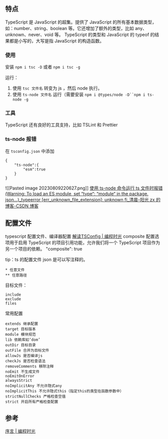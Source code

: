 ## 特点
TypeScript 是 JavaScript 的超集。提供了 JavaScript 的所有基本数据类型，如：number、string、boolean 等。它还增加了额外的类型，比如 any、unknown、never、void 等。
TypeScript 的类型和 JavaScript 的 typeof 的结果都是小写的，大写是指 JavaScript 的构造函数。
### 使用
安装 `npm i tsc -D` 或者 `npm i tsc -g`

运行：
1. 使用 `tsc 文件名` 转变为 js ，然后 node 执行。
2. 使用 `ts-node 文件名` 运行（需要安装 `npm i @types/node -D``npm i ts-node -g`
### 工具
TypeScript 还有良好的工具支持，比如 TSLint 和 Prettier
### ts-node 报错
在 `tsconfig.json` 中添加
```
{
	"ts-node":{
		"esm":true
	}
}
```
![[Pasted image 20230809220627.png]]
[使用 ts-node 命令运行 ts 文件时报错 (Warning: To load an ES module, set “type“: “module“ in the package. json...)\_typeerror [err\_unknown\_file\_extension]: unknown fi\_清晨-阳光 zx 的博客-CSDN 博客]( https://blog.csdn.net/pro_fan/article/details/124987158 )

## 配置文件
typescript 配置文件、编译器配置
[解读TSConfig | 编程时光](https://www.coding-time.cn/ts/advance/%E8%A7%A3%E8%AF%BBTSConfig.html#%E6%96%87%E4%BB%B6%E5%BC%95%E7%94%A8%E5%92%8C-composite)
composite 配置选项用于启用 TypeScript 的项目引用功能，允许我们将一个 TypeScript 项目作为另一个项目的依赖。
"composite": true

tip：ts 的配置文件 json 是可以写注释的。

```
* 任意文件
** 任意路径
```

目标文件：
```
include
exclude
files
```

常用配置
```
extends 继承配置
target 目标版本
module 模块规范
lib 依赖库如‘dom’
outDir 目标目录
outFile 合并为目标文件
allowJs 是否编译js
checkJs 是否检查语法
removeComments 移除注释
noEmit 不生成文件
noEmitOnError 
alwaysStrict
noImplicitAny 不允许隐式any
noImplicitThis 不允许隐式this（指定this的类型在函数参数中）
strictNullChecks 严格检查空值
strict 开启所有严格检查配置
```

## 参考
[序言 | 编程时光](https://www.coding-time.cn/ts/preamble.html)